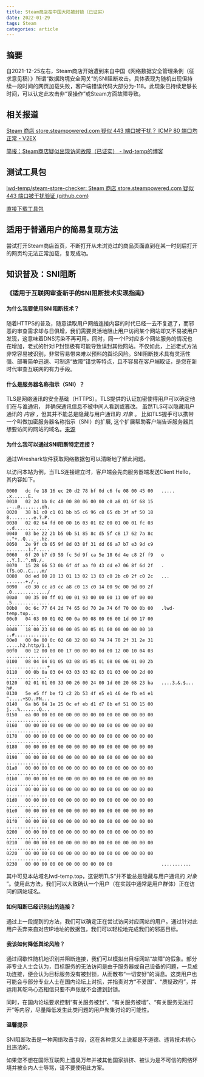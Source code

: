 ```yaml
---
title: Steam商店在中国大陆被封锁（已证实）
date: 2022-01-29
tags: Steam
categories: article
---
```

## 摘要

自2021-12-25左右，Steam商店开始遭到来自中国《网络数据安全管理条例（征求意见稿）》所谓“数据跨境安全网关”的SNI阻断攻击。具体表现为随机出现但持续一段时间的网页加载失败，客户端错误代码大部分为-118。此现象已持续足够长时间，可以认定此攻击非“误操作”或Steam方面故障导致。

## 相关报道

[Steam 商店 store.steampowered.com 疑似 443 端口被干扰？ ICMP 80 端口均正常 - V2EX](https://www.v2ex.com/t/824179)

[简报：Steam商店疑似出现访问故障（已证实） - lwd-temp的博客](/article/steam-banned/)

## 测试工具包

[lwd-temp/steam-store-checker: Steam 商店 store.steampowered.com 疑似 443 端口被干扰验证 (github.com)](https://github.com/lwd-temp/steam-store-checker)

[直接下载工具包](https://github.com/lwd-temp/steam-store-checker/archive/refs/heads/main.zip)

## 适用于普通用户的简易复现方法

尝试打开Steam商店首页，不断打开从未浏览过的商品页面直到在某一时刻后打开的网页均无法正常加载，复现成功。

## 知识普及：SNI阻断

### 《适用于互联网审查新手的SNI阻断技术实现指南》

#### 为什么我要使用SNI阻断技术？

随着HTTPS的普及，随意读取用户网络连接内容的时代已经一去不复返了，而邪恶的审查需求却与日俱增，我们需要灵活地阻止用户访问某个网站却又不易被用户发现，这意味着DNS污染不再可用。同时，同一个IP对应多个网站服务的情况也在增加，老式的针对IP封锁极有可能导致误封其他网站。不仅如此，上述老式方法非常容易被识别，非常容易带来难以预料的舆论风险。SNI阻断技术具有灵活性强、部署简单迅速、可制造“故障”错觉等特点，且不容易在客户端取证，是您在新时代审查互联网的有力手段。

#### 什么是服务器名称指示（SNI）？

TLS是网络通讯的安全基础（HTTPS）。TLS提供的认证加密使得用户可以确定他们在与谁通讯， 并确保通讯信息不被中间人看到或篡改。 虽然TLS可以隐藏用户通讯的 *内容* ，但其并不能总是隐藏与用户通讯的 *对象* 。 比如TLS握手可以携带一个叫做加密服务器名称指示（SNI）的扩展, 这个扩展帮助客户端告诉服务器其想要访问的网站的域名。[来源](https://gfw.report/blog/gfw_esni_blocking/zh/)

#### 为什么我可以通过SNI阻断特定连接？

通过Wireshark软件获取网络数据包可以清晰地了解此问题。

以访问本站为例，当TLS连接建立时，客户端会先向服务器端发送Client Hello，其内容如下。

```
0000   dc fe 18 16 ec 20 d2 78 bf 0d c6 fe 08 00 45 00   ..... .x......E.
0010   02 2d bb 0c 40 00 80 06 00 00 c0 a8 01 6f 68 15   .-..@........oh.
0020   38 b1 c0 c1 01 bb b5 c6 96 c8 65 db 3f af 50 18   8.........e.?.P.
0030   02 02 64 fd 00 00 16 03 01 02 00 01 00 01 fc 03   ..d.............
0040   03 be 22 2b b5 0b 51 85 8c d5 5f c8 17 62 7a 8c   .."+..Q..._..bz.
0050   2e 9f cb 05 9f 8d 03 8f 31 dd 66 a7 b7 e3 9d c9   ........1.f.....
0060   6f 20 b7 d9 59 fc 5d 9f ca 5e 18 6d 4e c8 2f f9   o ..Y.]..^.mN./.
0070   15 28 66 53 0b 6f 4f aa f0 43 dd e7 06 8f 6d 2f   .(fS.oO..C....m/
0080   0d ed 00 20 13 01 13 02 13 03 c0 2b c0 2f c0 2c   ... .......+./.,
0090   c0 30 cc a9 cc a8 c0 13 c0 14 00 9c 00 9d 00 2f   .0............./
00a0   00 35 00 ff 01 00 01 93 00 00 00 11 00 0f 00 00   .5..............
00b0   0c 6c 77 64 2d 74 65 6d 70 2e 74 6f 70 00 0b 00   .lwd-temp.top...
00c0   04 03 00 01 02 00 0a 00 08 00 06 00 1d 00 17 00   ................
00d0   18 00 23 00 00 00 05 00 05 01 00 00 00 00 00 10   ..#.............
00e0   00 0e 00 0c 02 68 32 08 68 74 74 70 2f 31 2e 31   .....h2.http/1.1
00f0   00 12 00 00 00 17 00 00 00 0d 00 12 00 10 04 03   ................
0100   08 04 04 01 05 03 08 05 05 01 08 06 06 01 00 2b   ...............+
0110   00 0b 0a 03 04 03 03 03 02 03 01 03 00 00 2d 00   ..............-.
0120   02 01 01 00 33 00 26 00 24 00 1d 00 20 68 23 ba   ....3.&.$... h#.
0130   5e e5 ff be f2 c2 2b 53 4f e5 e1 46 4e fb e4 e1   ^.....+SO..FN...
0140   6a b6 04 1e 25 0c ef eb d1 d7 8b ef 51 00 15 00   j...%.......Q...
0150   ea 00 00 00 00 00 00 00 00 00 00 00 00 00 00 00   ................
0160   00 00 00 00 00 00 00 00 00 00 00 00 00 00 00 00   ................
0170   00 00 00 00 00 00 00 00 00 00 00 00 00 00 00 00   ................
0180   00 00 00 00 00 00 00 00 00 00 00 00 00 00 00 00   ................
0190   00 00 00 00 00 00 00 00 00 00 00 00 00 00 00 00   ................
01a0   00 00 00 00 00 00 00 00 00 00 00 00 00 00 00 00   ................
01b0   00 00 00 00 00 00 00 00 00 00 00 00 00 00 00 00   ................
01c0   00 00 00 00 00 00 00 00 00 00 00 00 00 00 00 00   ................
01d0   00 00 00 00 00 00 00 00 00 00 00 00 00 00 00 00   ................
01e0   00 00 00 00 00 00 00 00 00 00 00 00 00 00 00 00   ................
01f0   00 00 00 00 00 00 00 00 00 00 00 00 00 00 00 00   ................
0200   00 00 00 00 00 00 00 00 00 00 00 00 00 00 00 00   ................
0210   00 00 00 00 00 00 00 00 00 00 00 00 00 00 00 00   ................
0220   00 00 00 00 00 00 00 00 00 00 00 00 00 00 00 00   ................
0230   00 00 00 00 00 00 00 00 00 00 00                  ...........

```

其中可见本站域名lwd-temp.top，这说明TLS“并不能总是隐藏与用户通讯的 *对象* ”。使用此方法，我们可以大致确认一个用户（在实践中通常是用户群体）正在访问的网站域名。

#### 如何阻断已经识别出的连接？

通过上一段提到的方法，我们可以确定正在尝试访问对应网站的用户。通过针对此用户丢弃来自对应IP地址的数据包，我们可以轻松地完成我们的邪恶目标。

#### 我该如何降低舆论风险？

通过间歇性随机地识别并阻断连接，我们可以模拟出目标网站“故障”的假象。部分非专业人士会认为，目标服务的无法访问是由于服务器或自己设备的问题，一旦成功连接，便会认为目标服务没有被封锁，从而散布“一切安好”的消息。这类用户也可能会与部分专业人士在国内论坛上对抗，并指责对方“不爱国”、“质疑政府”，并运用其鸵鸟心态相信只要不声张就不会遭到封锁。

同时，在国内论坛要求控制“有关服务被封”、“有关服务被墙”、“有关服务无法打开”等内容，尽量降低发生此类问题的用户聚集讨论的可能性。

#### 温馨提示

SNI阻断攻击是一种网络攻击手段，这在各种意义上说都是不道德、违背技术初心且违法的。

如果您不想在国际互联网上遗臭万年并被其他国家排挤、被认为是不可信的网络环境并被业内人士辱骂，请不要使用此方案。
